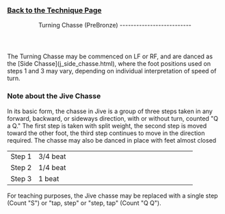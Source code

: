 ### [ Back to the Technique Page](../technique.html)

 <header>Turning Chasse (PreBronze)
--------------------------

 </header>The Turning Chasse may be commenced on LF or RF, and are danced as the [Side Chasse](j_side_chasse.html), where the foot positions used on steps 1 and 3 may vary, depending on individual interpretation of speed of turn.

### Note about the Jive Chasse

In its basic form, the chasse in Jive is a group of three steps taken in any forward, backward, or sideways direction, with or without turn, counted "Q a Q." The first step is taken with split weight, the second step is moved toward the other foot, the third step continues to move in the direction required. The chasse may also be danced in place with feet almost closed

 <table> <tbody><tr> <td style="width:15%">Step 1</td> <td style="width:85%">3/4 beat</td> </tr> <tr> <td>Step 2</td> <td>1/4 beat</td> </tr> <tr> <td>Step 3</td> <td>1 beat</td> </tr> </tbody></table>

For teaching purposes, the Jive chasse may be replaced with a single step (Count "S") or "tap, step" or "step, tap" (Count "Q Q").